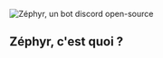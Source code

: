 ![Zéphyr, un bot discord open-source](https://cdn.discordapp.com/attachments/1335410705054044171/1347675046620954714/ddd-removebg-preview.png?ex=67ccafb1&is=67cb5e31&hm=6703ed1a090fddb36dc3cf242b63f33b941467f4527f445d86d31e156a2cde26&)

## Zéphyr, c'est quoi ?
